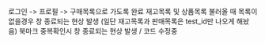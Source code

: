 로그인 -> 프로필 -> 구매목록으로 가도록 완료
재고목록 및 상품목록 불러올 때 목록이 없을경우 창 종료되는 현상 발생 (일단 재고목록과 판매목록은 test_id만 나오게 해놨음)
북마크 중복확인시 창 종료되는 현상 발생 / 코드 수정중
